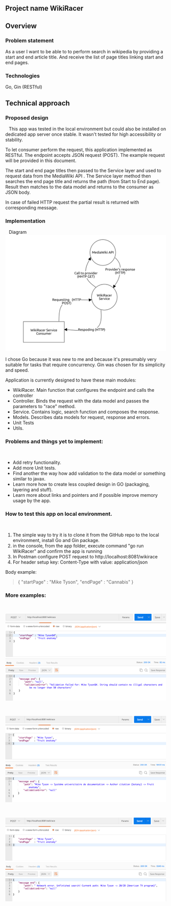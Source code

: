 ## Project name  WikiRacer
## Overview
### Problem statement
   As a user I want to be able to to perform search in wikipedia  by providing a start and end article title. And receive the list of page titles linking start and end pages. 
   `  `

### Technologies 
   Go, Gin (RESTful)
## Technical approach
 ### Proposed design
` `
   This app was tested in the local environment but could also be installed on dedicated app server once stable. It wasn't tested for high accessibility or stability. 
   ` ` 
   
To let consumer perform the request, this application implemented as RESTful. The endpoint accepts JSON request (POST). The example request will be provided in this document.
`  `

   The start and end page titles then passed to the Service layer and used to request data from the MediaWiki API . The Service layer method then searches the end page title and returns the path (from Start to End page). Result then matches to the data model and returns to the consumer as JSON body. 
` `

   In case of failed HTTP request the partial result is returned with corresponding message.
   
### Implementation
` `
Diagram
![](wikiRacerAPI_Diagram.png)
` `

I chose Go because it was new to me and because it's presumably very suitable for tasks that require concurrency. Gin was chosen for its simplicity and speed. 
`  `

Application is currently designed to have these main modules:

- WikiRacer. Main function that configures the endpoint and calls the controller
- Controller. Binds the request with the data model and passes the parameters to "race" method.
- Service. Contains logic, search function and composes the response. 
- Models. Describes data models for request, response and errors.
- Unit Tests
- Utils.

### Problems and things yet to implement:
` `
- Add retry functionality.  
- Add more Unit tests.   
- Find another the way how add validation to the data model or something similar to javax.
- Learn more how to create less coupled design in GO (packaging, layering and stuff).
- Learn more about links and pointers and if possible improve memory usage by the app.

### How to test this app on local environment. 
` `
1. The simple way to try it is to clone it from the GitHub repo to the local environment, install Go and Gin package.
2. in the console, from the app folder, execute command "go run WikiRacer" and confirm the app is running 
3. In Postman configure POST request to http://localhost:8081/wikirace
4. For header setup key: Content-Type with value: application/json
` `

Body example: 
` `

> {
	"startPage" : "Mike Tyson",
	"endPage"   : "Cannabis"
}

### More examples:
` `

![](validation_error_message.png)

` `

![](WikiRace_example1.png)

` `

![](no_host_available_message.png)
